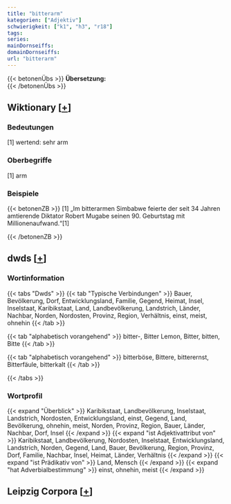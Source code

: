 ```yaml
---
title: "bitterarm"
kategorien: ["Adjektiv"]
schwierigkeit: ["k1", "h3", "r18"]
tags:
series:
mainDornseiffs:
domainDornseiffs:
url: "bitterarm"
---
```


{{< betonenÜbs >}}
**Übersetzung:**  
{{< /betonenÜbs >}}

## Wiktionary [[+](https://de.wiktionary.org/wiki/bitterarm)]

### Bedeutungen
[1] wertend: sehr arm  

### Oberbegriffe
[1] arm  

### Beispiele
{{< betonenZB >}}
[1] „Im bitterarmen Simbabwe feierte der seit 34 Jahren amtierende Diktator Robert Mugabe seinen 90. Geburtstag mit Millionenaufwand.“[1]  

{{< /betonenZB >}}


## dwds [[+](https://www.dwds.de/wb/bitterarm)]

### Wortinformation
{{< tabs "Dwds" >}}
{{< tab "Typische Verbindungen" >}}
Bauer, Bevölkerung, Dorf, Entwicklungsland, Familie, Gegend, Heimat, Insel, Inselstaat, Karibikstaat, Land, Landbevölkerung, Landstrich, Länder, Nachbar, Norden, Nordosten, Provinz, Region, Verhältnis, einst, meist, ohnehin
{{< /tab >}}

{{< tab "alphabetisch vorangehend" >}}
bitter-, Bitter Lemon, Bitter, bitten, Bitte
{{< /tab >}}

{{< tab "alphabetisch vorangehend" >}}
bitterböse, Bittere, bitterernst, Bitterfäule, bitterkalt
{{< /tab >}}

{{< /tabs >}}

### Wortprofil
{{< expand "Überblick" >}} Karibikstaat, Landbevölkerung, Inselstaat, Landstrich, Nordosten, Entwicklungsland, einst, Gegend, Land, Bevölkerung, ohnehin, meist, Norden, Provinz, Region, Bauer, Länder, Nachbar, Dorf, Insel {{< /expand >}}
{{< expand "ist Adjektivattribut von" >}} Karibikstaat, Landbevölkerung, Nordosten, Inselstaat, Entwicklungsland, Landstrich, Norden, Gegend, Land, Bauer, Bevölkerung, Region, Provinz, Dorf, Familie, Nachbar, Insel, Heimat, Länder, Verhältnis {{< /expand >}}
{{< expand "ist Prädikativ von" >}} Land, Mensch {{< /expand >}}
{{< expand "hat Adverbialbestimmung" >}} einst, ohnehin, meist {{< /expand >}}

## Leipzig Corpora [[+](https://corpora.uni-leipzig.de/en/res?word=bitterarm&corpusId=deu_newscrawl-public_2018)]

